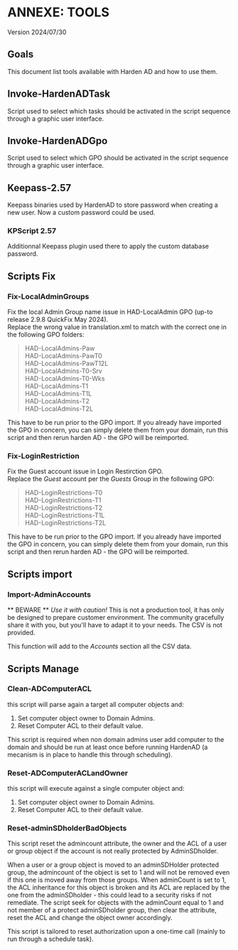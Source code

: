 # ANNEXE: TOOLS  
Version 2024/07/30  
  
## Goals  
This document list tools available with Harden AD and how to use them.  

## Invoke-HardenADTask  
Script used to select which tasks should be activated in the script sequence through a graphic user interface.  

## Invoke-HardenADGpo  
Script used to select which GPO should be activated in the script sequence through a graphic user interface.  

## Keepass-2.57
Keepass binaries used by HardenAD to store password when creating a new user.
Now a custom password could be used.

### KPScript 2.57
Additionnal Keepass plugin used there to apply the custom database password.
  
## Scripts Fix  
### Fix-LocalAdminGroups
Fix the local Admin Group name issue in HAD-LocalAdmin GPO (up-to release 2.9.8 QuickFix May 2024).  
Replace the wrong value in translation.xml to match with the correct one in the following GPO folders:  
> HAD-LocalAdmins-Paw  
> HAD-LocalAdmins-PawT0  
> HAD-LocalAdmins-PawT12L  
> HAD-LocalAdmins-T0-Srv  
> HAD-LocalAdmins-T0-Wks  
> HAD-LocalAdmins-T1  
> HAD-LocalAdmins-T1L  
> HAD-LocalAdmins-T2  
> HAD-LocalAdmins-T2L  

This have to be run prior to the GPO import. If you already have imported the GPO in concern, you can simply delete them from your domain, run this script and then rerun harden AD - the GPO will be reimported.  
  
### Fix-LoginRestriction
Fix the Guest account issue in Login Restirction GPO.  
Replace the *Guest* account per the *Guests* Group in the following GPO:   
> HAD-LoginRestrictions-T0  
> HAD-LoginRestrictions-T1  
> HAD-LoginRestrictions-T2  
> HAD-LoginRestrictions-T1L  
> HAD-LoginRestrictions-T2L  
  
This have to be run prior to the GPO import. If you already have imported the GPO in concern, you can simply delete them from your domain, run this script and then rerun harden AD - the GPO will be reimported.  
  
## Scripts import  
### Import-AdminAccounts  
** BEWARE ** *Use it with caution!*
This is not a production tool, it has only be designed to prepare customer environment. The community gracefully share it with you, but you'll have to adapt it to your needs. The CSV is not provided.
  
This function will add to the *Accounts* section all the CSV data.
  
## Scripts Manage  
### Clean-ADComputerACL
this script will parse again a target all computer objects and:   
1. Set computer object owner to Domain Admins.  
2. Reset Computer ACL to their default value.  
  
This script is required when non domain admins user add computer to the domain and should be run at least once before running HardenAD (a mecanism is in place to handle this through scheduling).  
  
### Reset-ADComputerACLandOwner
this script will execute against a single computer object and:   
1. Set computer object owner to Domain Admins.  
2. Reset Computer ACL to their default value.  
  
### Reset-adminSDholderBadObjects
This script reset the admincount attribute, the owner and the ACL of a user or group object if the account is not really protected by AdminSDholder.  

When a user or a group object is moved to an adminSDHolder protected group, the admincount of the object is set to 1 and will not be removed even if this one is moved away from those groups.
When adminCount is set to 1, the ACL inheritance for this object is broken and its ACL are replaced by the one from the adminSDholder - this could lead to a security risks if not remediate.
The script seek for objects with the adminCount equal to 1 and not member of a protect adminSDholder group, then clear the attribute, reset the ACL and change the object owner accordingly.
  
This script is tailored to reset authorization upon a one-time call (mainly to run through a schedule task).
